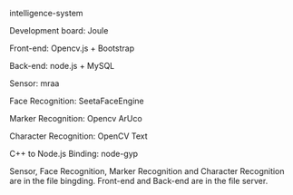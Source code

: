 intelligence-system

Development board: Joule

Front-end: Opencv.js + Bootstrap

Back-end: node.js + MySQL

Sensor: mraa

Face Recognition: SeetaFaceEngine 

Marker Recognition: Opencv ArUco 

Character Recognition: OpenCV Text

C++ to Node.js Binding: node-gyp

Sensor, Face Recognition, Marker Recognition and Character Recognition are in the file bingding. Front-end and Back-end are in the file server.
